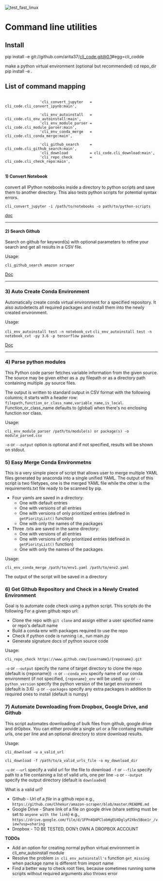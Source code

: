 ![test_fast_linux](https://github.com/arita37/cli_code/workflows/test_fast_linux/badge.svg)

# Command line utilities

## Install
   pip install -e git://github.com/arita37/cli_code.git@0.1#egg=cli_codde

   make a python virtual environment (optional but recommended)
   cd repo_dir
   pip install -e .




## List of command mapping

```

                'cli_convert_jupyter   = cli_code.cli_convert_ipynb:main',

                'cli_env_autoinstall   = cli_code.cli_env_autoinstall:main',
                'cli_env_module_parser = cli_code.cli_module_parser:main',
                'cli_env_conda_merge   = cli_code.cli_conda_merge:main',

                'cli_github_search     = cli_code.cli_github_search:main',
                'cli_download          = cli_code.cli_download:main',
                'cli_repo_check        = cli_code.cli_check_repo:main',


```

#### 1) Convert Notebook

convert all IPython notebooks inside a directory to python scripts and save them to another directory. This also tests python scripts for potential syntax errors.

  `cli_convert_jupyter -i /path/to/notebooks -o path/to/python-scripts`

   [doc](cli_code/cli_convert_ipynb.py)

___
#### 2) Search Github

Search on github for keyword(s) with optional parameters to refine your search and get all results in a CSV file.

Usage:

   `cli_github_search amazon scraper`


   [Doc](cli_code/cli_github_search.py)
   
   

___
### 3) Auto Create Conda Environment

Automatically create conda virtual environment for a specified repository. It also autodetects all required packages and install them into the newly created environment.

Usage:

`cli_env_autoinstall test -n notebook_cvt`
`cli_env_autoinstall test -n notebook_cvt -py 3.6 -p tensorflow pandas`


   [Doc](cli_code/cli_env_autoinstall.py)



___
### 4) Parse python modules

This Python code parser fetches variable information from the given source. The source may be given either as a .py filepath or as a directory path containing multiple .py source files.

The output is written to standard output in CSV format with the following columns; it starts with a header row: `filepath,function_or_class_name,variable_name,is_local`.
Function_or_class_name defaults to (global) when there's no enclosing function nor class.

Usage:

`cli_env_module_parser /path/to/module(s) or package(s) -o module_parsed.csv`

`-o` or `--output` option is optional and if not specified, results will be shown on stdout.

### 5) Easy Merge Conda Environmetns

This is a very simple piece of script that allows user to merge multiple YAML files generated by anaconda into a single unified YAML. The output of this script is two filetypes, one is the merged YAML file while the other is the requirements.txt file ready to be scanned by pip.

- Four yamls are saved in a directory:
  - One with default entries
  - One with versions of all entries
  - One with versions of only prioritized entries (defined in `getPiorityList()` function)
  - One with only the names of the packages
- Three .txts are saved in the same directory:
  - One with versions of all entries
  - One with versions of only prioritized entries (defined in `getPiorityList()` function)
  - One with only the names of the packages

Usage:

`cli_env_conda_merge /path/to/env1.yaml /path/to/env2.yaml`

The output of the script will be saved in a directory

### 6) Get Github Repository and Check in a Newly Created Environment

Goal is to automate code check using a python script. This scripts do the following
For a given github repo url:

- Clone the repo with `git clone` and assign either a user specified name or repo's default name
- Build a conda env with packages required to use the repo
- Check if python code is running i.e., run main.py
- Generate signature docs of python source code

Usage:

`cli_repo_check https://www.github.com/{username}/{reponame}.git`

`-o` or `--output` specify the name of target directory to clone the repo (default is {reponame})
`-n` or `--conda_env` specify name of our conda environment (if not specified, `{reponame}_env` will be used)
`-py` or `--python_version` specify the python version of the target environment (default is 3.6)
`-p` or `--packages` specify any extra packages in addition to required ones to install (default is numpy)

### 7) Automate Downloading from Dropbox, Google Drive, and Github

This script automates downloading of bulk files from github, google drive and dr0pbox. You can either provide a single url or a file containg multiple urls, one per line and an optional directory to store download results.

Usage:

`cli_download -u a_valid_url`

`cli_download -f /path/to/a_valid_urls_file -o my_download_dir`

`-u` or `--url` specify a valid url for the file to download
`-f` or `--file` specify path to a file containing a list of valid urls, one per line
`-o` or `--output` specify the output directory (default is `downloaded`)

What is a valid url?

- Github - Url of a _file_ in a github repo e.g., `https://github.com/Chhekur/amazon-scraper/blob/master/README.md`
- Google Drive - Share link of a file on google drive (share setting must be set to `anyone with the link`) e.g., `https://drive.google.com/file/d/1FPn4Q4PClobHgEU4DglyF2Xbs5Boe1r_/view?usp=sharing`
- Dropbox - TO BE TESTED, DON't OWN A DROPBOX ACCOUNT

**TODOs**

- Add an option for creating normal python virtual environment in cli_env_autoinstall module
- Resolve the problem `in cli_env_autoinstall's` function `get_missing` when package name is different from import name
- Find a better way to check root files, because sometimes running some scripts without required arguments also throws error
